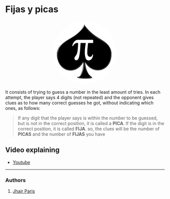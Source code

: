 # Fijas y picas

<div
 style="text-align:center">
 <img src="resource/logo.png"
  alt="logo of application"      width="200"       style="border-radius:50%;" />
</div>

It consists of trying to guess a number in the least amount of tries. In each attempt, the player says 4 digits (not repeated) and the opponent gives clues as to how many correct guesses he got, without indicating which ones, as follows:
> If any digit that the player says is within the number to be guessed, but is not in the correct position, it is called a **PICA**. If the digit is in the correct position, it is called **FIJA**. so, the clues will be the number of **PICAS** and the number of **FIJAS** you have

## Video explaining

- [Youtube][1]

---

### Authors

1. [Jhair Paris][2]

[1]: <https://www.youtube.com/> "Youtube Video"

[2]: <https://github.com/wcraft-dev/> "Github link"
